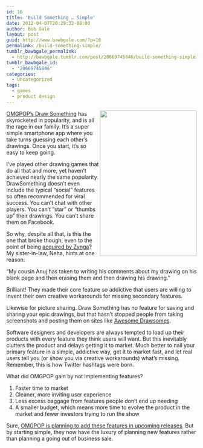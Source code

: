 ```yaml
---
id: 16
title: 'Build Something … Simple'
date: 2012-04-07T20:29:32-08:00
author: Bob Gale
layout: post
guid: http://www.bawbgale.com/?p=16
permalink: /build-something-simple/
tumblr_bawbgale_permalink:
  - http://bawbgale.tumblr.com/post/20669745846/build-something-simple
tumblr_bawbgale_id:
  - "20669745846"
categories:
  - Uncategorized
tags:
  - games
  - product design
---
```

<img src="http://media.tumblr.com/tumblr_m24kjx7TSA1qcfcp0.png" width="256" height="384" align="right" />[OMGPOP’s Draw Something](http://www.omgpop.com/drawsomething) has skyrocketed in popularity, and is all the rage in our family. It’s a super simple smartphone app where you take turns guessing each other’s drawings. Once you start, it’s so easy to keep going.

I’ve played other drawing games that do all that and more, yet haven’t achieved nearly the same popularity. DrawSomething doesn’t even include the typical “social” features so often recommended for viral success. You can’t chat with other players. You can’t “star” or “thumbs up” their drawings. You can’t share them on Facebook.

So why, despite all that, is this the one that broke though, even to the point of being [acquired by Zynga](http://mashable.com/2012/03/21/zynga-acquires-omgpop/)? My sister-in-law, Neha, hints at one reason:

“My cousin Anuj has taken to writing his comments about my drawing on his blank page and then erasing them and then drawing his drawing.”

Brilliant! They made their core feature so addictive that users are willing to invent their own creative workarounds for missing secondary features.

Likewise for picture sharing. Draw Something has no feature for saving and sharing your epic drawings, but that hasn’t stopped people from taking screenshots and posting them on sites like [Awesome Drawsomes](http://awesomedrawsomes.com/).

Software designers and developers are always tempted to load up their products with every feature they think users will want. But this inevitably clutters the product and delays getting it to market. Much better to nail your primary feature in a simple, addictive way, get it to market fast, and let real users tell you (or show you via creative workarounds) what’s missing. Remember, this is how Twitter hashtags were born.

What did OMGPOP gain by not implementing features?

  1. Faster time to market
  2. Cleaner, more inviting user experience
  3. Less excess baggage from features people don’t end up needing
  4. A smaller budget, which means more time to evolve the product in the market and fewer investors trying to run the show

Sure, [OMGPOP is planning to add these features in upcoming releases](http://www.androidpit.com/en/android/blog/403841/Draw-Something-updated). But by starting simple, they now have the luxury of planning new features rather than planning a going out of business sale.